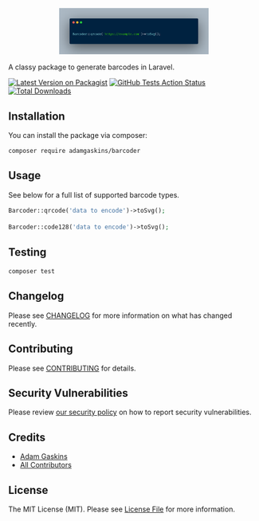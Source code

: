 <p align="center"><img src="assets/screenshot.png" width="300px" /></p>

A classy package to generate barcodes in Laravel.

[![Latest Version on Packagist](https://img.shields.io/packagist/v/adamgaskins/barcoder.svg?style=flat-square)](https://packagist.org/packages/adamgaskins/barcoder)
[![GitHub Tests Action Status](https://img.shields.io/github/workflow/status/adamgaskins/barcoder/Tests?logo=Github&style=flat-square&label=tests)](https://github.com/adamgaskins/barcoder/actions?query=workflow%3ATests+branch%3Amaster)
[![Total Downloads](https://img.shields.io/packagist/dt/adamgaskins/barcoder.svg?style=flat-square)](https://packagist.org/packages/adamgaskins/barcoder)

## Installation

You can install the package via composer:

```bash
composer require adamgaskins/barcoder
```

## Usage

See below for a full list of supported barcode types.

```php
Barcoder::qrcode('data to encode')->toSvg();

Barcoder::code128('data to encode')->toSvg();
```

## Testing

```bash
composer test
```

## Changelog

Please see [CHANGELOG](CHANGELOG.md) for more information on what has changed recently.

## Contributing

Please see [CONTRIBUTING](.github/CONTRIBUTING.md) for details.

## Security Vulnerabilities

Please review [our security policy](../../security/policy) on how to report security vulnerabilities.

## Credits

- [Adam Gaskins](https://github.com/AdamGaskins)
- [All Contributors](../../contributors)

## License

The MIT License (MIT). Please see [License File](LICENSE.md) for more information.

